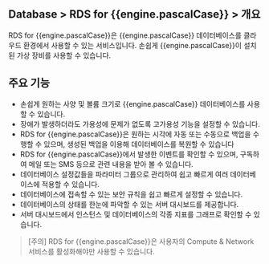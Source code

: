 ## Database > RDS for {{engine.pascalCase}} > 개요

RDS for {{engine.pascalCase}}은 {{engine.pascalCase}} 데이터베이스를 클라우드 환경에서 사용할 수 있는 서비스입니다. 손쉽게 {{engine.pascalCase}}이 설치된 가상 장비를 사용할 수 있습니다.

## 주요 기능

* 손쉽게 원하는 사양 및 볼륨 크기로 {{engine.pascalCase}} 데이터베이스를 사용할 수 있습니다.
* 장애가 발생하더라도 가용성에 문제가 없도록 고가용성 기능을 설정할 수 있습니다.
* RDS for {{engine.pascalCase}}은 원하는 시각에 자동 또는 수동으로 백업을 수행할 수 있으며, 생성된 백업을 이용해 데이터베이스를 복원할 수 있습니다
* RDS for {{engine.pascalCase}}에서 발생한 이벤트를 확인할 수 있으며, 구독하여 메일 또는 SMS 등으로 관련 내용을 받아 볼 수 있습니다.
* 데이터베이스 설정값들을 파라미터 그룹으로 관리하여 쉽고 빠르게 여러 데이터베이스에 적용할 수 있습니다.
* 데이터베이스에 접속할 수 있는 보안 규칙을 쉽고 빠르게 설정할 수 있습니다.
* 데이터베이스의 상태를 한눈에 파악할 수 있는 서버 대시보드를 제공합니다.
* 서버 대시보드에서 인스턴스 및 데이터베이스의 각종 지표를 그래프로 확인할 수 있습니다.

> [주의]
> RDS for {{engine.pascalCase}}은 사용자의 Compute & Network 서비스를 활성화해야만 사용할 수 있습니다.